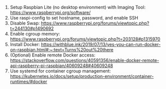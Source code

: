 1. Setup Raspbian Lite (no desktop environment) with Imaging Tool: https://www.raspberrypi.org/software/
2. Use raspi-config to set hostname, password, and enable SSH
3. Disable Swap: https://www.raspberrypi.org/forums/viewtopic.php?t=244130#p1490692
4. Enable cgroup memory: https://www.raspberrypi.org/forums/viewtopic.php?t=203128#p1315970
5. Install Docker: https://withblue.ink/2019/07/13/yes-you-can-run-docker-on-raspbian.html#:~:text=Turns%20out%20there
6. (Optional) Enable remote Docker access: https://stackoverflow.com/questions/40591356/enable-docker-remote-api-raspberry-pi-raspbian/40609248#40609248
7. Use systemd for container cgroup management: https://kubernetes.io/docs/setup/production-environment/container-runtimes/#docker